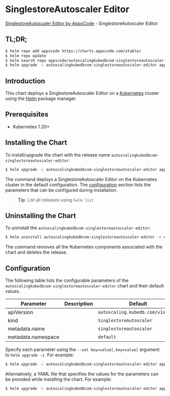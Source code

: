 # SinglestoreAutoscaler Editor

[SinglestoreAutoscaler Editor by AppsCode](https://appscode.com) - SinglestoreAutoscaler Editor

## TL;DR;

```bash
$ helm repo add appscode https://charts.appscode.com/stable/
$ helm repo update
$ helm search repo appscode/autoscalingkubedbcom-singlestoreautoscaler-editor --version=v0.14.0
$ helm upgrade -i autoscalingkubedbcom-singlestoreautoscaler-editor appscode/autoscalingkubedbcom-singlestoreautoscaler-editor -n default --create-namespace --version=v0.14.0
```

## Introduction

This chart deploys a SinglestoreAutoscaler Editor on a [Kubernetes](http://kubernetes.io) cluster using the [Helm](https://helm.sh) package manager.

## Prerequisites

- Kubernetes 1.20+

## Installing the Chart

To install/upgrade the chart with the release name `autoscalingkubedbcom-singlestoreautoscaler-editor`:

```bash
$ helm upgrade -i autoscalingkubedbcom-singlestoreautoscaler-editor appscode/autoscalingkubedbcom-singlestoreautoscaler-editor -n default --create-namespace --version=v0.14.0
```

The command deploys a SinglestoreAutoscaler Editor on the Kubernetes cluster in the default configuration. The [configuration](#configuration) section lists the parameters that can be configured during installation.

> **Tip**: List all releases using `helm list`

## Uninstalling the Chart

To uninstall the `autoscalingkubedbcom-singlestoreautoscaler-editor`:

```bash
$ helm uninstall autoscalingkubedbcom-singlestoreautoscaler-editor -n default
```

The command removes all the Kubernetes components associated with the chart and deletes the release.

## Configuration

The following table lists the configurable parameters of the `autoscalingkubedbcom-singlestoreautoscaler-editor` chart and their default values.

|     Parameter      | Description |                   Default                    |
|--------------------|-------------|----------------------------------------------|
| apiVersion         |             | <code>autoscaling.kubedb.com/v1alpha1</code> |
| kind               |             | <code>SinglestoreAutoscaler</code>           |
| metadata.name      |             | <code>singlestoreautoscaler</code>           |
| metadata.namespace |             | <code>default</code>                         |


Specify each parameter using the `--set key=value[,key=value]` argument to `helm upgrade -i`. For example:

```bash
$ helm upgrade -i autoscalingkubedbcom-singlestoreautoscaler-editor appscode/autoscalingkubedbcom-singlestoreautoscaler-editor -n default --create-namespace --version=v0.14.0 --set apiVersion=autoscaling.kubedb.com/v1alpha1
```

Alternatively, a YAML file that specifies the values for the parameters can be provided while
installing the chart. For example:

```bash
$ helm upgrade -i autoscalingkubedbcom-singlestoreautoscaler-editor appscode/autoscalingkubedbcom-singlestoreautoscaler-editor -n default --create-namespace --version=v0.14.0 --values values.yaml
```
